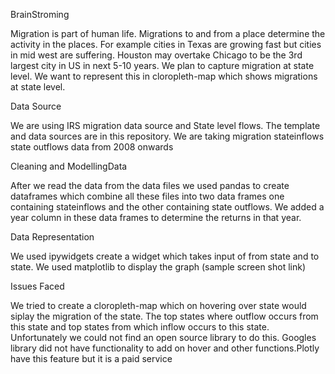 
BrainStroming

Migration is part of human life. Migrations to and from a place determine the activity in the places. For example cities in Texas are growing fast but cities in mid west are suffering. Houston may overtake Chicago to be the 3rd largest city in US in next 5-10 years. We plan to capture migration at state level. We want to represent this in cloropleth-map which shows migrations at state level.

Data Source

We are using IRS migration data source and State level flows. The template and data sources are in this repository. We are taking migration stateinflows state outflows data from 2008 onwards

Cleaning and ModellingData

After we read the data from the data files we used pandas to create dataframes which combine all these files into two data frames one containing stateinflows and the other containing state outflows. We added a year column in these data frames to determine the returns in that year.

Data Representation

We used ipywidgets create a widget which takes input of from state and to state. We used matplotlib to display the graph (sample screen shot link)

Issues Faced

We tried to create a cloropleth-map which on hovering over state would siplay the migration of the state. The top states where outflow occurs from this state and top states from which inflow occurs to this state. Unfortunately we could not find an open source library to do this. Googles library did not have functionality to add on hover and other functions.Plotly have this feature but it is a paid service
